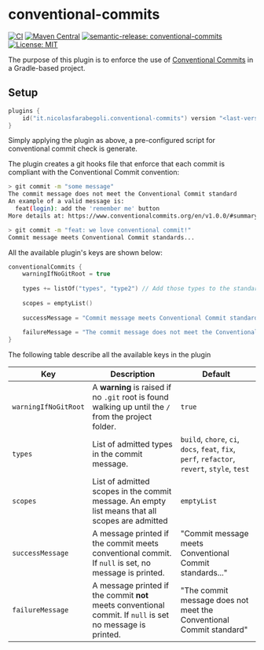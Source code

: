 # conventional-commits

[![CI](https://github.com/nicolasfara/conventional-commits/actions/workflows/build-release.yml/badge.svg)](https://github.com/nicolasfara/conventional-commits/actions/workflows/build-release.yml)
[![Maven Central](https://maven-badges.herokuapp.com/maven-central/it.nicolasfarabegoli/conventional-commits/badge.svg)](https://maven-badges.herokuapp.com/maven-central/it.nicolasfarabegoli/conventional-commits)
[![semantic-release: conventional-commits](https://img.shields.io/badge/semantic--release-conventional_commits-e10098?logo=semantic-release)](https://github.com/semantic-release/semantic-release)
[![License: MIT](https://img.shields.io/badge/License-MIT-yellow.svg)](https://opensource.org/licenses/MIT)

The purpose of this plugin is to enforce the use of [Conventional Commits](https://www.conventionalcommits.org/en/v1.0.0/) in a Gradle-based project.

## Setup
```kotlin
plugins {
    id("it.nicolasfarabegoli.conventional-commits") version "<last-version>"
}
```

Simply applying the plugin as above, a pre-configured script for conventional commit check is generate.

The plugin creates a git hooks file that enforce that each commit is compliant with the Conventional Commit convention:

```bash
> git commit -m "some message"
The commit message does not meet the Conventional Commit standard
An example of a valid message is:
  feat(login): add the 'remember me' button
More details at: https://www.conventionalcommits.org/en/v1.0.0/#summary

> git commit -m "feat: we love conventional commit!"
Commit message meets Conventional Commit standards...
```

All the available plugin's keys are shown below:

```kotlin
conventionalCommits {
    warningIfNoGitRoot = true
    
    types += listOf("types", "type2") // Add those types to the standard ones
    
    scopes = emptyList()
    
    successMessage = "Commit message meets Conventional Commit standards..."
    
    failureMessage = "The commit message does not meet the Conventional Commit standard"
}
```

The following table describe all the available keys in the plugin

| Key                  | Description                                                                                                | Default                                                                                      |
|----------------------|------------------------------------------------------------------------------------------------------------|----------------------------------------------------------------------------------------------|
| `warningIfNoGitRoot` | A **warning** is raised if no `.git` root is found walking up until the `/` from the project folder.       | `true`                                                                                       |
| `types`              | List of admitted types in the commit message.                                                              | `build`, `chore`, `ci`, `docs`, `feat`, `fix`, `perf`, `refactor`, `revert`, `style`, `test` |
| `scopes`             | List of admitted scopes in the commit message. An empty list means that all scopes are admitted            | `emptyList`                                                                                  |
| `successMessage`     | A message printed if the commit meets conventional commit. If `null` is set, no message is printed.        | "Commit message meets Conventional Commit standards..."                                      |
| `failureMessage`     | A message printed if the commit **not** meets conventional commit. If `null` is set no message is printed. | "The commit message does not meet the Conventional Commit standard"                          |

